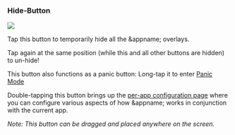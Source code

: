 <a name="button_hide"></a>
### Hide-Button 
<div class="buttoncircle"><img  src="/buttons/ic_clear_black_24dp.png"></img></div> 

Tap this button to temporarily hide all the &appname; overlays.

Tap again at the same position  (while this and all other buttons are hidden) to un-hide!

This button also functions as a panic button: Long-tap it to enter [Panic Mode](/panic) 

Double-tapping this button brings up the [per-app configuration page](/setup/per-app-config/) where you can configure various aspects of how  &appname;  works in conjunction with the current app.


*Note: This button can be dragged and placed anywhere on the screen.*

